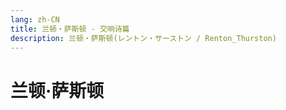 ```yaml
---
lang: zh-CN
title: 兰顿‧萨斯顿 - 交响诗篇
description: 兰顿‧萨斯顿(レントン・サーストン / Renton_Thurston)
---
```


# 兰顿‧萨斯顿
